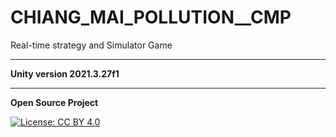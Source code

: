 # CHIANG_MAI_POLLUTION__CMP
Real-time strategy and Simulator Game

--------------------------------------------
**Unity version 2021.3.27f1**

--------------------------------------------
**Open Source Project**

[![License: CC BY 4.0](https://licensebuttons.net/l/by/4.0/80x15.png)](http://creativecommons.org/licenses/by/4.0/)
